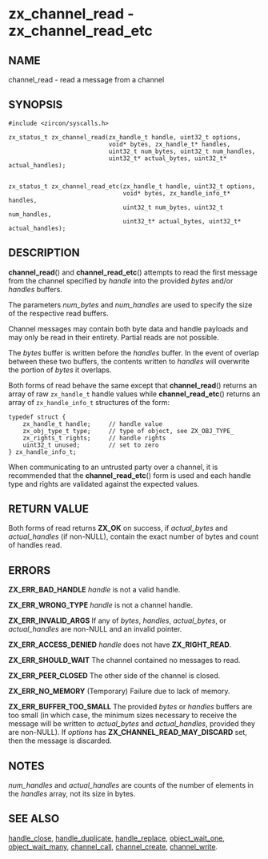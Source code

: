 # zx_channel_read  - zx_channel_read_etc

## NAME

channel_read - read a message from a channel

## SYNOPSIS

```
#include <zircon/syscalls.h>

zx_status_t zx_channel_read(zx_handle_t handle, uint32_t options,
                            void* bytes, zx_handle_t* handles,
                            uint32_t num_bytes, uint32_t num_handles,
                            uint32_t* actual_bytes, uint32_t* actual_handles);


zx_status_t zx_channel_read_etc(zx_handle_t handle, uint32_t options,
                                void* bytes, zx_handle_info_t* handles,
                                uint32_t num_bytes, uint32_t num_handles,
                                uint32_t* actual_bytes, uint32_t* actual_handles);
```

## DESCRIPTION

**channel_read**() and **channel_read_etc**() attempts to read the first
message from the channel specified by *handle* into the provided *bytes*
and/or *handles* buffers.

The parameters *num_bytes* and *num_handles* are used to specify the
size of the respective read buffers.

Channel messages may contain both byte data and handle payloads and may
only be read in their entirety.  Partial reads are not possible.

The *bytes* buffer is written before the *handles* buffer. In the event of
overlap between these two buffers, the contents written to *handles*
will overwrite the portion of *bytes* it overlaps.

Both forms of read behave the same except that **channel_read**() returns an
array of raw ``zx_handle_t`` handle values while **channel_read_etc**() returns
an array of ``zx_handle_info_t`` structures of the form:

```
typedef struct {
    zx_handle_t handle;     // handle value
    zx_obj_type_t type;     // type of object, see ZX_OBJ_TYPE_
    zx_rights_t rights;     // handle rights
    uint32_t unused;        // set to zero
} zx_handle_info_t;
```

When communicating to an untrusted party over a channel, it is recommended
that the **channel_read_etc**() form is used and each handle type and rights
are validated against the expected values.

## RETURN VALUE

Both forms of read returns **ZX_OK** on success, if *actual_bytes*
and *actual_handles* (if non-NULL), contain the exact number of bytes
and count of handles read.

## ERRORS

**ZX_ERR_BAD_HANDLE**  *handle* is not a valid handle.

**ZX_ERR_WRONG_TYPE**  *handle* is not a channel handle.

**ZX_ERR_INVALID_ARGS**  If any of *bytes*, *handles*, *actual_bytes*, or
*actual_handles* are non-NULL and an invalid pointer.

**ZX_ERR_ACCESS_DENIED**  *handle* does not have **ZX_RIGHT_READ**.

**ZX_ERR_SHOULD_WAIT**  The channel contained no messages to read.

**ZX_ERR_PEER_CLOSED**  The other side of the channel is closed.

**ZX_ERR_NO_MEMORY**  (Temporary) Failure due to lack of memory.

**ZX_ERR_BUFFER_TOO_SMALL**  The provided *bytes* or *handles* buffers
are too small (in which case, the minimum sizes necessary to receive
the message will be written to *actual_bytes* and *actual_handles*,
provided they are non-NULL). If *options* has **ZX_CHANNEL_READ_MAY_DISCARD**
set, then the message is discarded.

## NOTES

*num_handles* and *actual_handles* are counts of the number of elements
in the *handles* array, not its size in bytes.

## SEE ALSO

[handle_close](handle_close.md),
[handle_duplicate](handle_duplicate.md),
[handle_replace](handle_replace.md),
[object_wait_one](object_wait_one.md),
[object_wait_many](object_wait_many.md),
[channel_call](channel_call.md),
[channel_create](channel_create.md),
[channel_write](channel_write.md).
